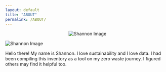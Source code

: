 ```yaml
---
layout: default
title: "ABOUT"
permalink: /ABOUT/
---
```

<p style="text-align:center">
    <img src="/ZeroWastePDX/assets/DSC_0542-min.png" alt="Shannon Image" style="max-width: 400px;">
</p>

![Shannon Image](assets/DSC_0542-min.png)

Hello there! My name is Shannon. I love sustainability and I love data. I had been compiling this inventory as a tool on my zero waste journey. I figured others may find it helpful too. 
